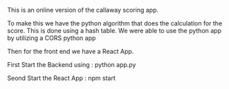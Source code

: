 This is an online version of the callaway scoring app.

To make this we have the python algorithm that does the calculation for the score. This is done using a hash table.
We were able to use the python app by utilizing a CORS python app

Then for the front end we have a React App.

First Start the Backend using : python app.py

Seond Start the React App : npm start 
